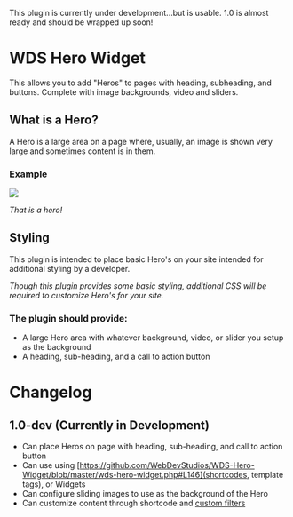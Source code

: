 
This plugin is currently under development...but is usable. 1.0 is almost ready
and should be wrapped up soon!

# WDS Hero Widget

This allows you to add "Heros" to pages with heading, subheading, and buttons.
Complete with image backgrounds, video and sliders.

## What is a Hero?

A Hero is a large area on a page where, usually, an image is shown very large
and sometimes content is in them.

### Example

![](https://cldup.com/U9FjyLmeic-2000x2000.png)

*That is a hero!*

## Styling

This plugin is intended to place basic Hero's on your site intended for
additional styling by a developer.

*Though this plugin provides some basic styling, additional CSS will be required
to customize Hero's for your site.*

### The plugin should provide:

- A large Hero area with whatever background, video, or slider you setup as the background
- A heading, sub-heading, and a call to action button

# Changelog

## 1.0-dev (Currently in Development)

- Can place Heros on page with heading, sub-heading, and call to action button
- Can use using [https://github.com/WebDevStudios/WDS-Hero-Widget/blob/master/wds-hero-widget.php#L146](shortcodes, template tags), or Widgets
- Can configure sliding images to use as the background of the Hero
- Can customize content through shortcode and [custom filters](https://github.com/WebDevStudios/WDS-Hero-Widget/blob/master/class-wds-hero-widget.php#L190)
